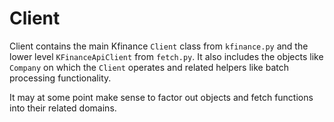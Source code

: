 # Client

Client contains the main Kfinance `Client` class from `kfinance.py`
and the lower level `KFinanceApiClient` from `fetch.py`. It also
includes the objects like `Company` on which the `Client` operates 
and related helpers like batch processing functionality. 

It may at some point make sense to factor out objects and fetch 
functions into their related domains.